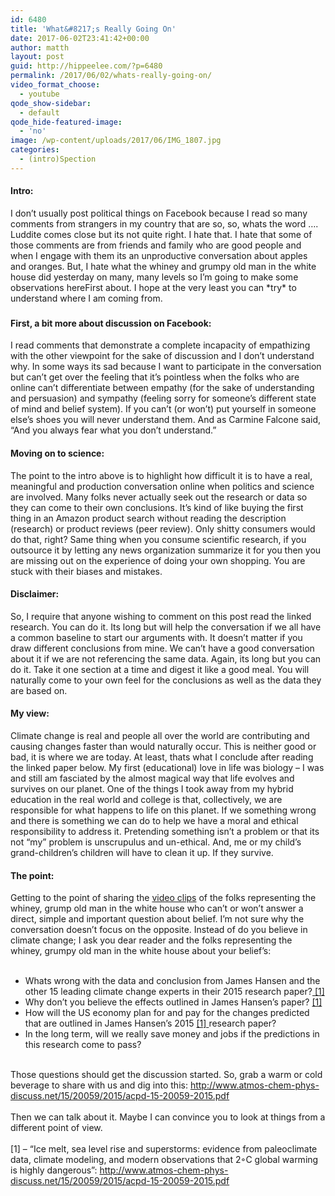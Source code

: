 ```yaml
---
id: 6480
title: 'What&#8217;s Really Going On'
date: 2017-06-02T23:41:42+00:00
author: matth
layout: post
guid: http://hippeelee.com/?p=6480
permalink: /2017/06/02/whats-really-going-on/
video_format_choose:
  - youtube
qode_show-sidebar:
  - default
qode_hide-featured-image:
  - 'no'
image: /wp-content/uploads/2017/06/IMG_1807.jpg
categories:
  - (intro)Spection
---
```

<div class="" data-block="true" data-editor="at2b3" data-offset-key="51oe0-0-0">
  <h4 class="_1mf _1mj" data-offset-key="51oe0-0-0">
    <span data-offset-key="51oe0-0-0">Intro: </span>
  </h4>
</div>

<div class="" data-block="true" data-editor="at2b3" data-offset-key="8kj9l-0-0">
  <div class="_1mf _1mj" data-offset-key="8kj9l-0-0">
    <span data-offset-key="8kj9l-0-0">I don&#8217;t usually post political things on Facebook because I read so many comments from strangers in my country that are so, so, whats the word &#8230;. Luddite comes close but its not quite right. I hate that. I hate that some of those comments are from friends and family who are good people and when I engage with them its an unproductive conversation about apples and oranges. But, I hate what the whiney and grumpy old man in the white house did yesterday on many, many levels so I&#8217;m going to make some observations hereFirst about. I hope at the very least you can *try* to understand where I am coming from. </span>
  </div>
</div>

### <!--more-->

#### First, a bit more about discussion on Facebook:

<div class="" data-block="true" data-editor="at2b3" data-offset-key="8kbn6-0-0">
  <div class="_1mf _1mj" data-offset-key="8kbn6-0-0">
    <span data-offset-key="8kbn6-0-0">I read comments that demonstrate a complete incapacity of empathizing with the other viewpoint for the sake of discussion and I don&#8217;t understand why. In some ways its sad because I want to participate in the conversation but can&#8217;t get over the feeling that it&#8217;s pointless when the folks who are online can&#8217;t differentiate between empathy (for the sake of understanding and persuasion) and sympathy (feeling sorry for someone&#8217;s different state of mind and belief system). If you can&#8217;t (or won&#8217;t) put yourself in someone else&#8217;s shoes you will never understand them. And as Carmine Falcone said, &#8220;And you always fear what you don&#8217;t understand.&#8221;</span>
  </div>
  
  <div class="_1mf _1mj" data-offset-key="8kbn6-0-0">
  </div>
  
  <h4 class="_1mf _1mj" data-offset-key="8kbn6-0-0">
    Moving on to science:
  </h4>
</div>

<div class="" data-block="true" data-editor="at2b3" data-offset-key="296au-0-0">
  <div class="_1mf _1mj" data-offset-key="296au-0-0">
    <span data-offset-key="296au-0-0">The point to the intro above is to highlight how difficult it is to have a real, meaningful and production conversation online when politics and science are involved. Many folks never actually seek out the research or data so they can come to their own conclusions. It&#8217;s kind of like buying the first thing in an Amazon product search without reading the description (research) or product reviews (peer review). Only shitty consumers would do that, right? Same thing when you consume scientific research, if you outsource it by letting any news organization summarize it for you then you are missing out on the experience of doing your own shopping. You are stuck with their biases and mistakes.</span>
  </div>
  
  <div class="_1mf _1mj" data-offset-key="296au-0-0">
  </div>
  
  <h4 class="_1mf _1mj" data-offset-key="296au-0-0">
    Disclaimer:
  </h4>
</div>

<div class="" data-block="true" data-editor="at2b3" data-offset-key="bgkhh-0-0">
  <div class="_1mf _1mj" data-offset-key="bgkhh-0-0">
    <span data-offset-key="bgkhh-0-0">So, I require that anyone wishing to comment on this post read the linked research. You can do it. Its long but will help the conversation if we all have a common baseline to start our arguments with. It doesn&#8217;t matter if you draw different conclusions from mine. We can&#8217;t have a good conversation about it if we are not referencing the same data. Again, its long but you can do it. Take it one section at a time and digest it like a good meal. You will naturally come to your own feel for the conclusions as well as the data they are based on.</span>
  </div>
  
  <div class="_1mf _1mj" data-offset-key="bgkhh-0-0">
  </div>
  
  <h4 class="_1mf _1mj" data-offset-key="bgkhh-0-0">
    My view:
  </h4>
</div>

<div class="" data-block="true" data-editor="at2b3" data-offset-key="5n340-0-0">
  <div class="_1mf _1mj" data-offset-key="5n340-0-0">
    <span data-offset-key="5n340-0-0">Climate change is real and people all over the world are contributing and causing changes faster than would naturally occur. This is neither good or bad, it is where we are today. At least, thats what I conclude after reading the linked paper below. My first (educational) love in life was biology &#8211; I was and still am fasciated by the almost magical way that life evolves and survives on our planet. One of the things I took away from my hybrid education in the real world and college is that, collectively, we are responsible for what happens to life on this planet. If we something wrong and there is something we can do to help we have a moral and ethical responsibility to address it. Pretending something isn&#8217;t a problem or that its not &#8220;my&#8221; problem is unscrupulus and un-ethical. And, me or my child&#8217;s grand-children&#8217;s children will have to clean it up. If they survive.</span>
  </div>
  
  <div class="_1mf _1mj" data-offset-key="5n340-0-0">
  </div>
  
  <h4 class="_1mf _1mj" data-offset-key="5n340-0-0">
    The point:
  </h4>
</div>

<div class="" data-block="true" data-editor="at2b3" data-offset-key="fgm2d-0-0">
  <div class="_1mf _1mj" data-offset-key="fgm2d-0-0">
    <span data-offset-key="fgm2d-0-0">Getting to the point of sharing the <a href="https://www.facebook.com/newsandguts/videos/vb.199870617084581/251245455280430/?type=2&theater">video clips</a> of the folks representing the whiney, grump old man in the white house who can&#8217;t or won&#8217;t answer a direct, simple and important question about belief. I&#8217;m not sure why the conversation doesn&#8217;t focus on the opposite. Instead of do you believe in climate change; I ask you dear reader and the folks representing the whiney, grumpy old man in the white house about your belief&#8217;s:</span>
  </div>
</div>

<div class="" data-block="true" data-editor="at2b3" data-offset-key="ef2dq-0-0">
  <div class="_1mf _1mj" data-offset-key="ef2dq-0-0">
    <span data-offset-key="ef2dq-0-0"> </span>
  </div>
</div>

<div class="" data-block="true" data-editor="at2b3" data-offset-key="8752l-0-0">
  <ul>
    <li class="_1mf _1mj" data-offset-key="8752l-0-0">
      <span data-offset-key="8752l-0-0">Whats wrong with the data and conclusion from James Hansen and the other 15 leading climate change experts in their 2015 research paper?<a href="http://www.atmos-chem-phys-discuss.net/15/20059/2015/acpd-15-20059-2015.pdf"> [1]</a></span>
    </li>
    <li class="_1mf _1mj" data-offset-key="8752l-0-0">
      Why don&#8217;t you believe the effects outlined in James Hansen&#8217;s paper? <a href="http://www.atmos-chem-phys-discuss.net/15/20059/2015/acpd-15-20059-2015.pdf">[1]</a>
    </li>
    <li class="_1mf _1mj" data-offset-key="8752l-0-0">
      How will the US economy plan for and pay for the changes predicted that are outlined in James Hansen&#8217;s 2015 <a href="http://www.atmos-chem-phys-discuss.net/15/20059/2015/acpd-15-20059-2015.pdf">[1] </a>research paper?
    </li>
    <li class="_1mf _1mj" data-offset-key="8752l-0-0">
      In the long term, will we really save money and jobs if the predictions in this research come to pass?
    </li>
  </ul>
</div>

<div class="" data-block="true" data-editor="at2b3" data-offset-key="42fmc-0-0">
  <div class="_1mf _1mj" data-offset-key="42fmc-0-0">
    <span data-offset-key="42fmc-0-0"> </span>
  </div>
</div>

<div class="" data-block="true" data-editor="at2b3" data-offset-key="fm9ac-0-0">
  <div class="_1mf _1mj" data-offset-key="fm9ac-0-0">
    <span data-offset-key="fm9ac-0-0">Those questions should get the discussion started. So, grab a warm or cold beverage to share with us and dig into this: <a href="http://www.atmos-chem-phys-discuss.net/15/20059/2015/acpd-15-20059-2015.pdf">http://www.atmos-chem-phys-discuss.net/15/20059/2015/acpd-15-20059-2015.pdf</a></span>
  </div>
</div>

<div class="" data-block="true" data-editor="at2b3" data-offset-key="2s5t0-0-0">
  <div class="_1mf _1mj" data-offset-key="2s5t0-0-0">
    <span data-offset-key="2s5t0-0-0"> </span>
  </div>
</div>

<div class="" data-block="true" data-editor="at2b3" data-offset-key="2p5mi-0-0">
  <div class="_1mf _1mj" data-offset-key="2p5mi-0-0">
    <span data-offset-key="2p5mi-0-0">Then we can talk about it. Maybe I can convince you to look at things from a different point of view. </span>
  </div>
</div>

<div class="" data-block="true" data-editor="at2b3" data-offset-key="4bq20-0-0">
  <div class="_1mf _1mj" data-offset-key="4bq20-0-0">
    <span data-offset-key="4bq20-0-0"> </span>
  </div>
</div>

<div class="" data-block="true" data-editor="at2b3" data-offset-key="8phnv-0-0">
  <div class="_1mf _1mj" data-offset-key="8phnv-0-0">
    <span data-offset-key="8phnv-0-0"> [1] &#8211; &#8220;Ice melt, sea level rise and superstorms: evidence from paleoclimate data, climate modeling, and modern observations that 2◦C global warming is highly dangerous&#8221;: <a href="http://www.atmos-chem-phys-discuss.net/15/20059/2015/acpd-15-20059-2015.pdf">http://www.atmos-chem-phys-discuss.net/15/20059/2015/acpd-15-20059-2015.pdf</a></span>
  </div>
</div>

<div class="" data-block="true" data-editor="at2b3" data-offset-key="801je-0-0">
  <div class="_1mf _1mj" data-offset-key="801je-0-0">
    <span data-offset-key="801je-0-0"> </span>
  </div>
</div>

<div class="" data-block="true" data-editor="at2b3" data-offset-key="arua3-0-0">
</div>